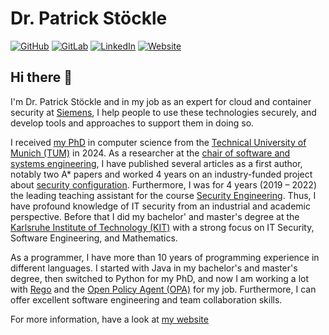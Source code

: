 # Dr. Patrick Stöckle

[![GitHub](https://media.githubusercontent.com/media/pstoeckle/pstoeckle/refs/heads/main/images/github.svg)](https://github.com/pstoeckle)
[![GitLab](https://media.githubusercontent.com/media/pstoeckle/pstoeckle/refs/heads/main/images/gitlab.svg)](https://gitlab.com/pstoeckle)
[![LinkedIn](https://media.githubusercontent.com/media/pstoeckle/pstoeckle/refs/heads/main/images/linkedin.svg)](https://www.linkedin.com/in/patrick-stoeckle/)
[![Website](https://media.githubusercontent.com/media/pstoeckle/pstoeckle/refs/heads/main/images/website.svg)](https://pstoeckle.github.io/)

## Hi there 👋

I'm Dr. Patrick Stöckle and in my job as an expert for cloud and container security at [Siemens](https://www.siemens.com/global/en.html), I help people to use these technologies securely, and develop tools and approaches to support them in doing so.

I received [my PhD](https://mediatum.ub.tum.de/?id=1720520) in computer science from the [Technical University of Munich (TUM)](https://www.tum.de/en/) in 2024.
As a researcher at the [chair of software and systems engineering](https://www.cs.cit.tum.de/en/sse/homepage/), I have published several articles as a first author, notably two A* papers and worked 4 years on an industry-funded project about [security configuration](https://www.cs.cit.tum.de/en/sse/forschung/hardening-security-configuration/).
Furthermore, I was for 4 years (2019 – 2022) the leading teaching assistant for the course [Security Engineering](https://campus.tum.de/tumonline/WBMODHB.wbShowMHBReadOnly?pKnotenNr=460596).
Thus, I have profound knowledge of IT security from an industrial and academic perspective.
Before that I did my bachelor' and master's degree at the [Karlsruhe Institute of Technology (KIT)](https://www.kit.edu/english/index.php) with a strong focus on IT Security, Software Engineering, and Mathematics.

As a programmer, I have more than 10 years of programming experience in different languages.
I started with Java in my bachelor's and master's degree, then switched to Python for my PhD, and now I am working a lot with [Rego](https://www.openpolicyagent.org/docs/latest/policy-language/) and the [Open Policy Agent (OPA)](https://www.openpolicyagent.org) for my job.
Furthermore, I can offer excellent software engineering and team collaboration skills.

For more information, have a look at [my website](https://pstoeckle.github.io/)
